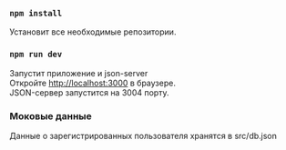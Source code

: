 ### `npm install`

Установит все необходимые репозитории.

### `npm run dev`

Запустит приложение и json-server \
Откройте [http://localhost:3000](http://localhost:3000) в браузере. \
JSON-сервер запустится на 3004 порту.

### Моковые данные

Данные о зарегистрированных пользователя хранятся в src/db.json

